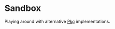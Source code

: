 # Sandbox

Playing around with alternative [Pkg](https://github.com/JuliaLang/Pkg.jl) implementations.
